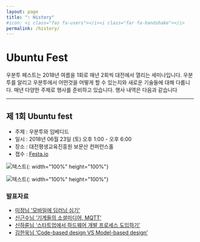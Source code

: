 ```yaml
---
layout: page
title: ": History"
#icon: <i class="fas fa-users"></i><i class="far fa-handshake"></i>
permalink: /history/
---
```

# Ubuntu Fest
우분투 페스트는 2018년 여름을 1회로 매년 2회씩 대전에서 열리는 세미나입니다.
우분투를 알리고 우분투에서 어떤것을 어떻게 할 수 있는지와 새로운 기술들에 대해 다룹니다.
매년 다양한 주제로 행사를 준비하고 있습니다. 행사 내역은 다음과 같습니다<br/>

<!-- [우분투와 임베디드](https://fest.ubuntu-kr.org/history/#%EC%9A%B0%EB%B6%84%ED%88%AC%EC%99%80-%EC%9E%84%EB%B2%A0%EB%94%94%EB%93%9C) <br/> -->
<!-- 행사 이후 계속 추가 -->

---

## 제 1회 Ubuntu fest
* 주제 : 우분투와 임베디드
* 일시 : 2018년 06월 23일 (토) 오후 1:00 - 오후 6:00
* 장소 : 대전평생교육진흥원 보문산 컨퍼런스홀
* 졉수 : [Festa.io](https://festa.io/events/36)


![텍스트](https://lh3.googleusercontent.com/y-d_L793623BpuBRVfHla8IEeToXFBxp0IMLCm1jaxo0jazyxlapUuyEuEkD-0acVsQa6xy-lKTxb0NooyZ-Exe6DQ4_r5aYhuR70EarRlcAzIsZATHXbi7lOSwFLvcoT19ZbVg0QlH4-q4sOdtrIVfZPYd76_wVFhuWbohhlcLuyTvrx8nCs8GOqNSZtaUl7ORsLDNB3AGS5GMF-WKXoqQ4H-t-F69io_d_VglZGj7MxRGqgwgzrjH29A534p1qoq7-3gz4C-RaiCwnuCol1pnYCZtS2my6gRXaHP7CIZ_5OZtJRW7VmHHq4RbP5MDhd8zocKYq3w9xTPX74r3YqNJydT7oILgBAiRn98k9iAE18RzlIiFCPqNCdkmiCUUMoa4xwqbBeEfCO5MRMn-u12lEfnRkZ0SGT2UUkntGmrPqgkpOXLWqKLTP7yZ-HLSHHtJKY4cK_5juaU4o4GbVwkKcUT1PPrvKaEwoGVvZdoFTT4bahVpiiouzWfk1ybqRgUHrbDkN4WzLRhea9OQq-Hy4RtWh2lrH5I_my0tDzurG_BA5Fj6IMn0ta9xskY26dXlQwb-uJpwDuH7jbcCB7UKzm41_ul2uZ3qo2kVcWbregyE2EvDcJF2nTr4wIEdUtt6hA4Lgz0J6nPSKKsAa0_yis78eemMxFdI1jYJDLFi0cIPEMj5aTegJ=w1265-h949-no){: width="100%" height="100%"}

![텍스트](https://lh3.googleusercontent.com/J9NPJ2Pnnbgo6XE8D56AKqwNhx98s0X618rKPMtfpMHsS6fwkfge-JWhvLnfo_TwW04jWFyGPyizKLoB5vDHQQ_G6HTWe4Av_wbHQgjf2OI2wxOa6-8wEpC6OfQiU44HkwUW9owUk-y4umBPyBBRmhIZGeanY-5aAvChzNvhRcIN_QMoBq2RRdxiObRPBjVekf0T61MLbCbGM4HopoHiGWhbSFjsdKzqpYmFM0jbgcUKGt4UGSfHAamf09E_DZV6yI9Ue8W-F1v-Gef67lpI1s1upuv2qHj9BtJOwGPLQf2lip6DQVEQmofQjtzb5osR6Siu3Nvw-neVDd1SZEjcA5DCU0xGaQMuNIpYhBVkN2fKJRw63OCV32fgtNiCvk4jeV1sZdtWTvscZfXEuJOo9UDuFs9ElNJNFGzf0nl_US3avGrj6jVpnbr49AgmA_Bo1Ik4tZNSF5zp5RPmUgWXy33IF8PnhRrgAOyTJW4vxzIW_meZTlLx9xZ_NFYGZgH9y6OuBhlRRv8JfTK227rtJdybbQjxXssSZlIOk6lP-in-1zIhXJIaNJfam_paKKL1An7MyTKup9PDdaccA_xpimxeraxLD390cY3f_GmCcF5-PHXpVld_n-MXb91QEaWp7tTl2xNe06F5HErNU4NHonDe-dj5ym7ghzFuIrnNQ1x5G5BeNd8Q1Ld4=w1688-h949-no){: width="100%" height="100%"}

### 발표자료
- [미정님 '모바일에 딥러닝 심기'](https://www.slideshare.net/UbuntuKorea/ss-102920185)
- [신근수님 ‘기계들의 소셜미디어, MQTT’](https://www.slideshare.net/UbuntuKorea/mqtt-102921138)
- [신하륜님 ‘스타트업에서 하드웨어 개발 프로세스 도입하기’](https://www.slideshare.net/UbuntuKorea/ss-102922171)
- [김한욱님 ‘Code-based design VS Model-based design’](https://www.slideshare.net/UbuntuKorea/ss-102920185)
<!-- 한욱님 링크 수정 필요 -->
